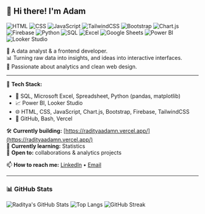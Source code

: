 ## 👋 Hi there! I'm Adam

![HTML](https://img.shields.io/badge/HTML5-E34F26?style=for-the-badge&logo=html5&logoColor=white)
![CSS](https://img.shields.io/badge/CSS3-1572B6?style=for-the-badge&logo=css3&logoColor=white)
![JavaScript](https://img.shields.io/badge/JavaScript-F7DF1E?style=for-the-badge&logo=javascript&logoColor=black)
![TailwindCSS](https://img.shields.io/badge/TailwindCSS-38B2AC?style=for-the-badge&logo=tailwind-css&logoColor=white)
![Bootstrap](https://img.shields.io/badge/Bootstrap-563D7C?style=for-the-badge&logo=bootstrap&logoColor=white)
![Chart.js](https://img.shields.io/badge/Chart.js-FF6384?style=for-the-badge&logo=chartdotjs&logoColor=white)
![Firebase](https://img.shields.io/badge/Firebase-FFCA28?style=for-the-badge&logo=firebase&logoColor=black)
![Python](https://img.shields.io/badge/Python-3776AB?style=for-the-badge&logo=python&logoColor=white)
![SQL](https://img.shields.io/badge/SQL-003B57?style=for-the-badge&logo=postgresql&logoColor=white)
![Excel](https://img.shields.io/badge/Microsoft%20Excel-217346?style=for-the-badge&logo=microsoftexcel&logoColor=white)
![Google Sheets](https://img.shields.io/badge/Google%20Sheets-34A853?style=for-the-badge&logo=googlesheets&logoColor=white)
![Power BI](https://img.shields.io/badge/PowerBI-F2C811?style=for-the-badge&logo=powerbi&logoColor=black)
![Looker Studio](https://img.shields.io/badge/Looker%20Studio-4285F4?style=for-the-badge&logo=googleanalytics&logoColor=white)

💼 A data analyst & a frontend developer.  
📊 Turning raw data into insights, and ideas into interactive interfaces.  
🚀 Passionate about analytics and clean web design.

---

🔧 **Tech Stack:**
- 🧠 SQL, Microsoft Excel, Spreadsheet, Python (pandas, matplotlib)
- 📈 Power BI, Looker Studio
- 🌐 HTML, CSS, JavaScript, Chart.js, Bootstrap, Firebase, TailwindCSS
- 🔧 GitHub, Bash, Vercel

🛠 **Currently building:** [https://radityaadamn.vercel.app/](https://radityaadamn.vercel.app/)  
🌱 **Currently learning:** Statistics  
🤝 **Open to:** collaborations & analytics projects  

📫 **How to reach me:** [LinkedIn](https://www.linkedin.com/in/radityaadamn) • [Email](mailto:adamkn8173@gmail.com)

---

### 📊 GitHub Stats

![Raditya's GitHub Stats](https://github-readme-stats.vercel.app/api?username=radityaadamn&show_icons=true&theme=radical)
![Top Langs](https://github-readme-stats.vercel.app/api/top-langs/?username=radityaadamn&layout=compact&theme=tokyonight)
![GitHub Streak](https://github-readme-streak-stats.herokuapp.com/?user=radityaadamn&theme=dark)
